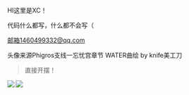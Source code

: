 HI这里是XC！

代码什么都写，什么都不会写（

邮箱1460499332@qq.com

头像来源Phigros支线一忘忧宫章节 WATER曲绘 by knife美工刀

> 直接开摆！

<a href="https://github.com/XC-Qan">
  <img align="left" src="https://github-readme-stats.vercel.app/api?username=XC-Qan&include_all_commits=true&show_icons=true" />
</a>
<a href="https://github.com/XC-Qan">
  <img align="left" src="https://github-readme-stats.vercel.app/api/top-langs/?username=XC-Qan" />
</a>
